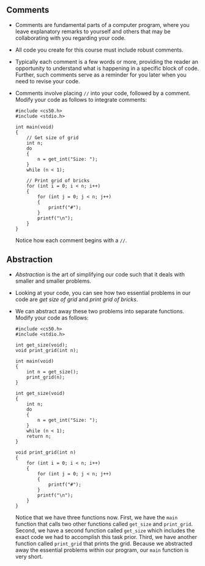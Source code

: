

Comments
--------

*   Comments are fundamental parts of a computer program, where you leave explanatory remarks to yourself and others that may be collaborating with you regarding your code.
*   All code you create for this course must include robust comments.
*   Typically each comment is a few words or more, providing the reader an opportunity to understand what is happening in a specific block of code. Further, such comments serve as a reminder for you later when you need to revise your code.
*   Comments involve placing `//` into your code, followed by a comment. Modify your code as follows to integrate comments:
    
        #include <cs50.h>
        #include <stdio.h>
        
        int main(void)
        {
            // Get size of grid
            int n;
            do
            {
                n = get_int("Size: ");
            }
            while (n < 1);
        
            // Print grid of bricks
            for (int i = 0; i < n; i++)
            {
                for (int j = 0; j < n; j++)
                {
                    printf("#");
                }
                printf("\n");
            }
        }
        
    
    Notice how each comment begins with a `//`.
    

Abstraction
-----------

*   _Abstraction_ is the art of simplifying our code such that it deals with smaller and smaller problems.
*   Looking at your code, you can see how two essential problems in our code are _get size of grid_ and _print grid of bricks_.
*   We can abstract away these two problems into separate functions. Modify your code as follows:
    
        #include <cs50.h>
        #include <stdio.h>
        
        int get_size(void);
        void print_grid(int n);
        
        int main(void)
        {
            int n = get_size();
            print_grid(n);
        }
        
        int get_size(void)
        {
            int n;
            do
            {
                n = get_int("Size: ");
            }
            while (n < 1);
            return n;
        }
        
        void print_grid(int n)
        {
            for (int i = 0; i < n; i++)
            {
                for (int j = 0; j < n; j++)
                {
                    printf("#");
                }
                printf("\n");
            }
        }
        
    
    Notice that we have three functions now. First, we have the `main` function that calls two other functions called `get_size` and `print_grid`. Second, we have a second function called `get_size` which includes the exact code we had to accomplish this task prior. Third, we have another function called `print_grid` that prints the grid. Because we abstracted away the essential problems within our program, our `main` function is very short.
    